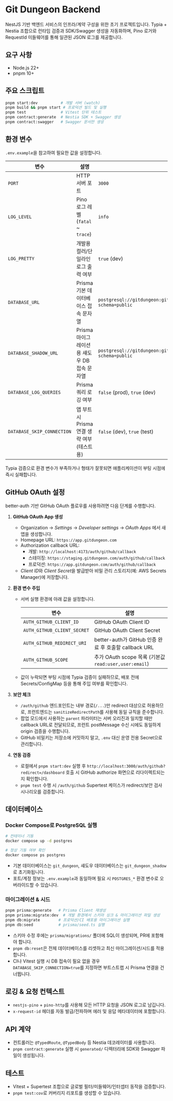 # Git Dungeon Backend

NestJS 기반 백엔드 서비스의 인프라/계약 구성을 위한 초기 프로젝트입니다. Typia + Nestia 조합으로 런타임 검증과 SDK/Swagger 생성을 자동화하며, Pino 로거와 RequestId 미들웨어를 통해 일관된 JSON 로그를 제공합니다.

## 요구 사항

- Node.js 22+
- pnpm 10+

## 주요 스크립트

```bash
pnpm start:dev          # 개발 서버 (watch)
pnpm build && pnpm start # 프로덕션 빌드 및 실행
pnpm test               # Vitest 단위 테스트
pnpm contract:generate  # Nestia SDK + Swagger 생성
pnpm contract:swagger   # Swagger 문서만 생성
```

## 환경 변수

`.env.example`을 참고하여 필요한 값을 설정합니다.

| 변수                       | 설명                                        | 기본값                                                                               |
| -------------------------- | ------------------------------------------- | ------------------------------------------------------------------------------------ |
| `PORT`                     | HTTP 서버 포트                              | `3000`                                                                               |
| `LOG_LEVEL`                | Pino 로그 레벨 (`fatal` ~ `trace`)          | `info`                                                                               |
| `LOG_PRETTY`               | 개발용 컬러/단일라인 로그 출력 여부         | `true` (dev)                                                                         |
| `DATABASE_URL`             | Prisma 기본 데이터베이스 접속 문자열        | `postgresql://gitdungeon:gitdungeon@localhost:5432/git_dungeon?schema=public`        |
| `DATABASE_SHADOW_URL`      | Prisma 마이그레이션용 섀도우 DB 접속 문자열 | `postgresql://gitdungeon:gitdungeon@localhost:5432/git_dungeon_shadow?schema=public` |
| `DATABASE_LOG_QUERIES`     | Prisma 쿼리 로깅 여부                       | `false` (prod), `true` (dev)                                                         |
| `DATABASE_SKIP_CONNECTION` | 앱 부트 시 Prisma 연결 생략 여부 (테스트용) | `false` (dev), `true` (test)                                                         |

Typia 검증으로 환경 변수가 부족하거나 형태가 잘못되면 애플리케이션이 부팅 시점에 즉시 실패합니다.

## GitHub OAuth 설정

better-auth 기반 GitHub OAuth 플로우를 사용하려면 다음 단계를 수행합니다.

1. **GitHub OAuth App 생성**
   - Organization → *Settings* → *Developer settings* → *OAuth Apps* 에서 새 앱을 생성합니다.
   - Homepage URL: `https://app.gitdungeon.com`
   - Authorization callback URL:
     - 개발: `http://localhost:4173/auth/github/callback`
     - 스테이징: `https://staging.gitdungeon.com/auth/github/callback`
     - 프로덕션: `https://app.gitdungeon.com/auth/github/callback`
   - *Client ID*와 *Client Secret*을 발급받아 비밀 관리 스토리지(예: AWS Secrets Manager)에 저장합니다.

2. **환경 변수 주입**
   - 서버 실행 환경에 아래 값을 설정합니다.

     | 변수 | 설명 |
     | ---- | ---- |
     | `AUTH_GITHUB_CLIENT_ID` | GitHub OAuth Client ID |
     | `AUTH_GITHUB_CLIENT_SECRET` | GitHub OAuth Client Secret |
     | `AUTH_GITHUB_REDIRECT_URI` | better-auth가 GitHub 인증 완료 후 호출할 callback URL |
     | `AUTH_GITHUB_SCOPE` | 추가 OAuth scope 목록 (기본값 `read:user,user:email`) |

   - 값이 누락되면 부팅 시점에 Typia 검증이 실패하므로, 배포 전에 Secrets/ConfigMap 등을 통해 주입 여부를 확인합니다.

3. **보안 체크**
   - `/auth/github` 엔드포인트는 내부 경로(`/...`)만 redirect 대상으로 허용하므로, 프런트엔드는 `sanitizeRedirectPath`를 사용해 동일 규칙을 준수합니다.
   - 팝업 모드에서 사용하는 `parent` 파라미터는 서버 오리진과 일치할 때만 callback URL로 전달되므로, 프런트 postMessage 수신 시에도 동일하게 origin 검증을 수행합니다.
   - GitHub 비밀키는 저장소에 커밋하지 말고, `.env` 대신 운영 전용 Secret으로 관리합니다.

4. **연동 검증**
   - 로컬에서 `pnpm start:dev` 실행 후 `http://localhost:3000/auth/github?redirect=/dashboard` 호출 시 GitHub authorize 화면으로 리다이렉트되는지 확인합니다.
   - `pnpm test` 수행 시 `/auth/github` Supertest 케이스가 redirect/보안 검사 시나리오를 검증합니다.

## 데이터베이스

### Docker Compose로 PostgreSQL 실행

```bash
# 컨테이너 기동
docker compose up -d postgres

# 정상 기동 여부 확인
docker compose ps postgres
```

- 기본 데이터베이스는 `git_dungeon`, 섀도우 데이터베이스는 `git_dungeon_shadow`로 초기화됩니다.
- 포트/계정 정보는 `.env.example`과 동일하며 필요 시 `POSTGRES_*` 환경 변수로 오버라이드할 수 있습니다.

### 마이그레이션 & 시드

```bash
pnpm prisma:generate   # Prisma Client 재생성
pnpm prisma:migrate:dev  # 개발 환경에서 스키마 싱크 & 마이그레이션 파일 생성
pnpm db:migrate        # 프로덕션/CI 배포용 마이그레이션 실행
pnpm db:seed           # prisma/seed.ts 실행
```

- 스키마 수정 후에는 `prisma/migrations/` 폴더에 SQL이 생성되며, PR에 포함해야 합니다.
- `pnpm db:reset`은 전체 데이터베이스를 리셋하고 최신 마이그레이션/시드를 적용합니다.
- CI나 Vitest 실행 시 DB 접속이 필요 없을 경우 `DATABASE_SKIP_CONNECTION=true`를 지정하면 부트스트랩 시 Prisma 연결을 건너뜁니다.

## 로깅 & 요청 컨텍스트

- `nestjs-pino` + `pino-http`를 사용해 모든 HTTP 요청을 JSON 로그로 남깁니다.
- `x-request-id` 헤더를 자동 발급/전파하며 에러 및 응답 메타데이터에 포함합니다.

## API 계약

- 컨트롤러는 `@TypedRoute`, `@TypedBody` 등 Nestia 데코레이터를 사용합니다.
- `pnpm contract:generate` 실행 시 `generated/` 디렉터리에 SDK와 Swagger 파일이 생성됩니다.

## 테스트

- Vitest + Supertest 조합으로 글로벌 필터/미들웨어/인터셉터 동작을 검증합니다.
- `pnpm test:cov`로 커버리지 리포트를 생성할 수 있습니다.
